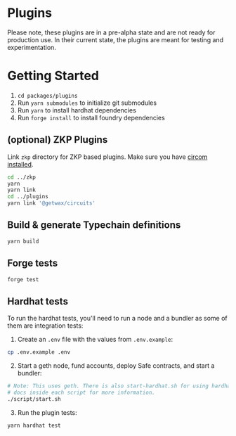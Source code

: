 # Plugins

Please note, these plugins are in a pre-alpha state and are not ready for production use. In their current state, the plugins are meant for testing and experimentation.

# Getting Started

1. `cd packages/plugins`
2. Run `yarn submodules` to initialize git submodules
3. Run `yarn` to install hardhat dependencies
4. Run `forge install` to install foundry dependencies

## (optional) ZKP Plugins

Link `zkp` directory for ZKP based plugins. Make sure you have [circom installed](../zkp/README.md).
```bash
cd ../zkp
yarn
yarn link
cd ../plugins
yarn link '@getwax/circuits'
```

## Build & generate Typechain definitions

```bash
yarn build
```

## Forge tests

```bash
forge test
```

## Hardhat tests

To run the hardhat tests, you'll need to run a node and a bundler as some of them are integration tests:

1. Create an `.env` file with the values from `.env.example`:

```bash
cp .env.example .env
```

2. Start a geth node, fund accounts, deploy Safe contracts, and start a bundler:

```bash
# Note: This uses geth. There is also start-hardhat.sh for using hardhat. See
# docs inside each script for more information.
./script/start.sh
```

3. Run the plugin tests:

```bash
yarn hardhat test
```
